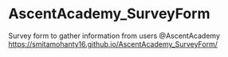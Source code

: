 # AscentAcademy_SurveyForm
Survey form to gather information from users @AscentAcademy
https://smitamohanty16.github.io/AscentAcademy_SurveyForm/
